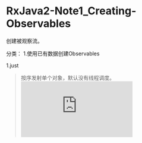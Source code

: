 # RxJava2-Note1_Creating-Observables
创建被观察流。

分类：
1.使用已有数据创建Observables 

  1.just 
 >按序发射单个对象，默认没有线程调度。
 ![](https://github.com/chenbo-boy/RxJava2-Note1_Creating-Observables/edit/master/README.md "just-why")
 
